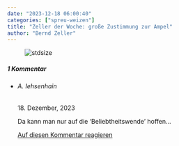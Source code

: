 ```yaml
---
date: "2023-12-18 06:00:40"
categories: ["spreu-weizen"]
title: "Zeller der Woche: große Zustimmung zur Ampel"
author: "Bernd Zeller"
---
```



<figure>
<img src="https://www.publicomag.com/wp-content/uploads/2023/12/grosse-Zustimmung-zur-Ampel.jpg" alt=stdsize>
</figure>


<!--more-->
<h5 class="comments-h">
1 Kommentar </h5>
<ul class="commentlist">
<li class="comment even thread-even depth-1 clearfix" id="li-comment-120392">
<h6 class="author">A. Iehsenhain</h6> <span class="date">18. Dezember, 2023</span>



Da kann man nur auf die &#8216;Beliebtheitswende&#8217; hoffen&#8230;

<a rel="nofollow" class="comment-reply-link" href="#comment-120392" data-commentid="120392" data-postid="18130" data-belowelement="comment-120392" data-respondelement="respond" data-replyto="Antworte auf A. Iehsenhain" aria-label="Antworte auf A. Iehsenhain">Auf diesen Kommentar reagieren</a> 


</li>
</ul>
